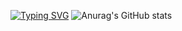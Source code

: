 <a href="https://git.io/typing-svg"><img src="https://readme-typing-svg.demolab.com?font=Fira+Code&size=27&duration=1200&pause=500&color=F79385&background=FFF5F100&multiline=true&width=520&height=120&lines=patience+is+key+in+life;耐心" alt="Typing SVG" /></a>
![Anurag's GitHub stats](https://github-readme-stats.vercel.app/api?username=HOWILLMAKEIT)


